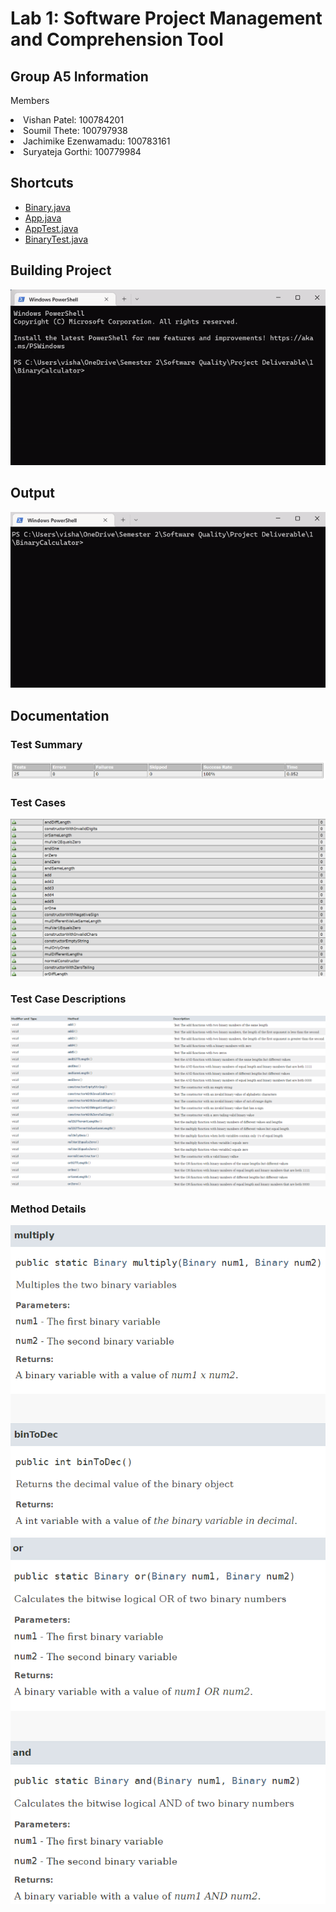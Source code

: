 # Lab 1: Software Project Management and Comprehension Tool

## Group A5 Information
<p>Members</p>
  <li>Vishan Patel: 100784201</li>
  <li>Soumil Thete: 100797938</li>
  <li>Jachimike Ezenwamadu: 100783161</li>
  <li>Suryateja Gorthi: 100779984</li>

## Shortcuts
- [Binary.java](https://github.com/23Vishan/Software-Quality-Lab-1/blob/main/Lab%201/src/main/java/com/ontariotechu/sofe3980U/Binary.java)
- [App.java](https://github.com/23Vishan/Software-Quality-Lab-1/blob/main/Lab%201/src/main/java/com/ontariotechu/sofe3980U/App.java)
- [AppTest.java](https://github.com/23Vishan/Software-Quality/blob/main/Lab%201/src/test/java/com/ontariotechu/sofe3980U/AppTest.java)
- [BinaryTest.java](https://github.com/23Vishan/Software-Quality-Lab-1/blob/main/Lab%201/src/test/java/com/ontariotechu/sofe3980U/BinaryTest.java)

## Building Project
![](https://github.com/23Vishan/Software-Quality/blob/main/Lab%201/Images/Build.gif)

## Output
![](https://github.com/23Vishan/Software-Quality/blob/main/Lab%201/Images/Output.gif)

## Documentation

### Test Summary
![Summary](https://github.com/23Vishan/Software-Quality/blob/main/Lab%201/Images/Summary.png)
### Test Cases
![TestCases](https://github.com/23Vishan/Software-Quality/blob/main/Lab%201/Images/TestCases.png)
### Test Case Descriptions
![TestCases](https://github.com/23Vishan/Software-Quality/blob/main/Lab%201/Images/TestDesc.png)
### Method Details
<img src="https://github.com/23Vishan/Software-Quality/blob/main/Lab%201/Images/Func_1.png" width=650><br>
<img src="https://github.com/23Vishan/Software-Quality/blob/main/Lab%201/Images/Func_2.png" width=650><br>
